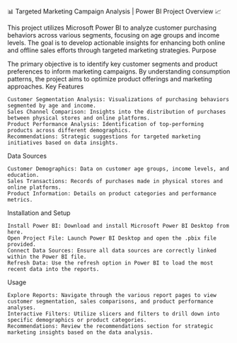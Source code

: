 📊 Targeted Marketing Campaign Analysis | Power BI Project Overview 📈


This project utilizes Microsoft Power BI to analyze customer purchasing behaviors across various segments, focusing on age groups and income levels. The goal is to develop actionable insights for enhancing both online and offline sales efforts through targeted marketing strategies.
Purpose

The primary objective is to identify key customer segments and product preferences to inform marketing campaigns. By understanding consumption patterns, the project aims to optimize product offerings and marketing approaches.
Key Features

    Customer Segmentation Analysis: Visualizations of purchasing behaviors segmented by age and income.
    Sales Channel Comparison: Insights into the distribution of purchases between physical stores and online platforms.
    Product Performance Analysis: Identification of top-performing products across different demographics.
    Recommendations: Strategic suggestions for targeted marketing initiatives based on data insights.

Data Sources

    Customer Demographics: Data on customer age groups, income levels, and education.
    Sales Transactions: Records of purchases made in physical stores and online platforms.
    Product Information: Details on product categories and performance metrics.

Installation and Setup

    Install Power BI: Download and install Microsoft Power BI Desktop from here.
    Open Project File: Launch Power BI Desktop and open the .pbix file provided.
    Connect Data Sources: Ensure all data sources are correctly linked within the Power BI file.
    Refresh Data: Use the refresh option in Power BI to load the most recent data into the reports.

Usage

    Explore Reports: Navigate through the various report pages to view customer segmentation, sales comparisons, and product performance analyses.
    Interactive Filters: Utilize slicers and filters to drill down into specific demographics or product categories.
    Recommendations: Review the recommendations section for strategic marketing insights based on the data analysis.
